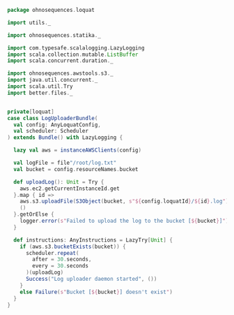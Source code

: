 
```scala
package ohnosequences.loquat

import utils._

import ohnosequences.statika._

import com.typesafe.scalalogging.LazyLogging
import scala.collection.mutable.ListBuffer
import scala.concurrent.duration._

import ohnosequences.awstools.s3._
import java.util.concurrent._
import scala.util.Try
import better.files._


private[loquat]
case class LogUploaderBundle(
  val config: AnyLoquatConfig,
  val scheduler: Scheduler
) extends Bundle() with LazyLogging {

  lazy val aws = instanceAWSClients(config)

  val logFile = file"/root/log.txt"
  val bucket = config.resourceNames.bucket

  def uploadLog(): Unit = Try {
    aws.ec2.getCurrentInstanceId.get
  }.map { id =>
    aws.s3.uploadFile(S3Object(bucket, s"${config.loquatId}/${id}.log"), logFile.toJava)
    ()
  }.getOrElse {
    logger.error(s"Failed to upload the log to the bucket [${bucket}]")
  }

  def instructions: AnyInstructions = LazyTry[Unit] {
    if (aws.s3.bucketExists(bucket)) {
      scheduler.repeat(
        after = 30.seconds,
        every = 30.seconds
      )(uploadLog)
      Success("Log uploader daemon started", ())
    }
    else Failure(s"Bucket [${bucket}] doesn't exist")
  }
}

```




[test/scala/ohnosequences/loquat/test/dataProcessing.scala]: ../../../../test/scala/ohnosequences/loquat/test/dataProcessing.scala.md
[test/scala/ohnosequences/loquat/test/md5.scala]: ../../../../test/scala/ohnosequences/loquat/test/md5.scala.md
[test/scala/ohnosequences/loquat/test/dataMappings.scala]: ../../../../test/scala/ohnosequences/loquat/test/dataMappings.scala.md
[test/scala/ohnosequences/loquat/test/data.scala]: ../../../../test/scala/ohnosequences/loquat/test/data.scala.md
[test/scala/ohnosequences/loquat/test/config.scala]: ../../../../test/scala/ohnosequences/loquat/test/config.scala.md
[main/scala/ohnosequences/loquat/dataProcessing.scala]: dataProcessing.scala.md
[main/scala/ohnosequences/loquat/terminator.scala]: terminator.scala.md
[main/scala/ohnosequences/loquat/configs/user.scala]: configs/user.scala.md
[main/scala/ohnosequences/loquat/configs/resources.scala]: configs/resources.scala.md
[main/scala/ohnosequences/loquat/configs/general.scala]: configs/general.scala.md
[main/scala/ohnosequences/loquat/configs/autoscaling.scala]: configs/autoscaling.scala.md
[main/scala/ohnosequences/loquat/configs/termination.scala]: configs/termination.scala.md
[main/scala/ohnosequences/loquat/configs/loquat.scala]: configs/loquat.scala.md
[main/scala/ohnosequences/loquat/loquats.scala]: loquats.scala.md
[main/scala/ohnosequences/loquat/utils.scala]: utils.scala.md
[main/scala/ohnosequences/loquat/dataMappings.scala]: dataMappings.scala.md
[main/scala/ohnosequences/loquat/worker.scala]: worker.scala.md
[main/scala/ohnosequences/loquat/logger.scala]: logger.scala.md
[main/scala/ohnosequences/loquat/manager.scala]: manager.scala.md